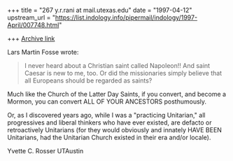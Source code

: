 +++
title = "267 y.r.rani at mail.utexas.edu"
date = "1997-04-12"
upstream_url = "https://list.indology.info/pipermail/indology/1997-April/007748.html"

+++
[Archive link](https://list.indology.info/pipermail/indology/1997-April/007748.html)

Lars Martin Fosse wrote:
>I never heard about a Christian saint called Napoleon!! And saint Caesar is
>new to me, too. Or did the missionaries simply believe that all Europeans
>should be regarded as saints?
>
Much like the Church of the Latter Day Saints, if you convert, and become a
Mormon, you can convert ALL OF YOUR ANCESTORS posthumously.

Or, as I discovered years ago, while I was a "practicing Unitarian,"  all
progressives and liberal thinkers who have ever existed, are defacto or
retroactively Unitarians (for they would obviously and innately HAVE BEEN
Unitarians, had the Unitarian Church existed in their era and/or locale).

Yvette C. Rosser
UTAustin






